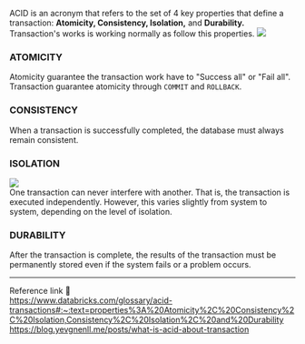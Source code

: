 ACID is an acronym that refers to the set of 4 key properties that define a transaction: **Atomicity, Consistency, Isolation,** and **Durability.**  Transaction's works is working normally as follow this properties. 
![](https://www.databricks.com/sites/default/files/inline-images/delta-lake-1-min.png?v=1702063468)             
### ATOMICITY
Atomicity guarantee the transaction work have to "Success all" or "Fail all". Transaction guarantee atomicity through `COMMIT` and `ROLLBACK`.
### CONSISTENCY
When a transaction is successfully completed, the database must always remain consistent.
### ISOLATION
![](https://oopy.lazyrockets.com/api/v2/notion/image?src=https%3A%2F%2Fs3-us-west-2.amazonaws.com%2Fsecure.notion-static.com%2Fba383863-486f-4ed8-90d7-88cda9a55121%2FScreen_Shot_2021-02-24_at_3.34.18.png&blockId=77b61993-dd3d-404c-bafd-3f67f5e10c0d)          
One transaction can never interfere with another. That is, the transaction is executed independently. However, this varies slightly from system to system, depending on the level of isolation.
### DURABILITY
After the transaction is complete, the results of the transaction must be permanently stored even if the system fails or a problem occurs.

---
Reference link 🙂           
https://www.databricks.com/glossary/acid-transactions#:~:text=properties%3A%20Atomicity%2C%20Consistency%2C%20Isolation,Consistency%2C%20Isolation%2C%20and%20Durability        
https://blog.yevgnenll.me/posts/what-is-acid-about-transaction       
